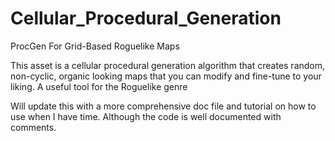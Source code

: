 # Cellular_Procedural_Generation
 ProcGen For Grid-Based Roguelike Maps

This asset is a cellular procedural generation algorithm that creates random, non-cyclic, organic looking maps that you can modify and fine-tune to your liking. A useful tool for the Roguelike genre

Will update this with a more comprehensive doc file and tutorial on how to use when I have time. Although the code is well documented with comments.
